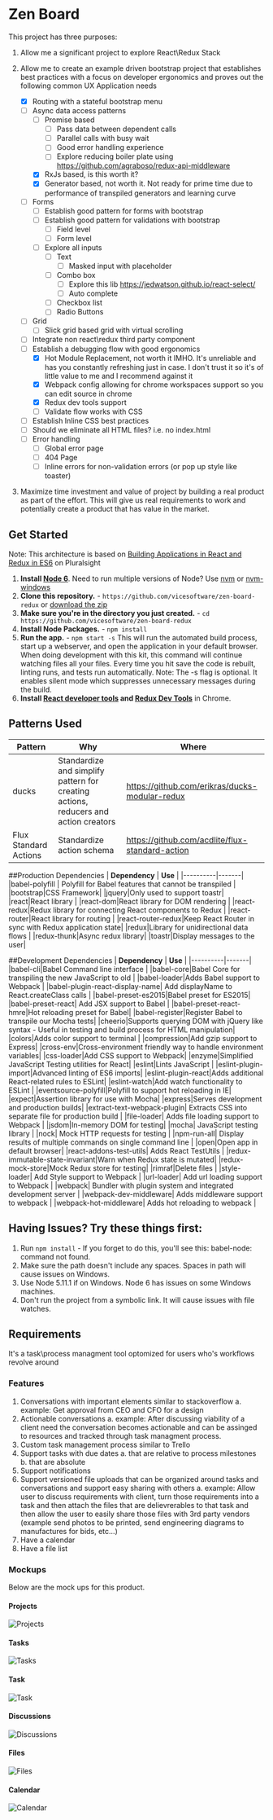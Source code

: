 # Zen Board
This project has three purposes:

1. Allow me a significant project to explore React\Redux Stack
2. Allow me to create an example driven bootstrap project that establishes best practices with a focus on developer ergonomics and proves out the following common UX Application needs

    - [x] Routing with a stateful bootstrap menu
    - [ ] Async data access patterns
         - [ ] Promise based
            - [ ] Pass data between dependent calls
            - [ ] Parallel calls with busy wait
            - [ ] Good error handling experience
            - [ ] Explore reducing boiler plate using https://github.com/agraboso/redux-api-middleware
         - [x] RxJs based, is this worth it?
         - [x] Generator based, not worth it. Not ready for prime time due to performance of transpiled generators and learning curve
    - [ ] Forms
        - [ ] Establish good pattern for forms with bootstrap
        - [ ] Establish good pattern for validations with bootstrap
          - [ ] Field level
          - [ ] Form level
        - [ ] Explore all inputs
          - [ ] Text
            - [ ] Masked input with placeholder
          - [ ] Combo box
            - [ ] Explore this lib https://jedwatson.github.io/react-select/
            - [ ] Auto complete
          - [ ] Checkbox list
          - [ ] Radio Buttons
    - [ ] Grid
        - [ ] Slick grid based grid with virtual scrolling
    - [ ] Integrate non react\redux third party component
    - [ ] Establish a debugging flow with good ergonomics
        - [x] Hot Module Replacement, not worth it IMHO. It's unreliable and has you constantly refreshing just in case. I don't trust it so it's of little value to me and I recommend against it
        - [x] Webpack config allowing for chrome workspaces support so you can edit source in chrome
        - [x] Redux dev tools support
        - [ ] Validate flow works with CSS
    - [ ] Establish Inline CSS best practices
    - [ ] Should we eliminate all HTML files? i.e. no index.html
    - [ ] Error handling
        - [ ] Global error page
        - [ ] 404 Page
        - [ ] Inline errors for non-validation errors (or pop up style like toaster)
    
3. Maximize time investment and value of project by building a real product as part of the effort. This will give us real requirements to work and potentially create a product that has value in the market.

## Get Started
Note: This architecture is based on [Building Applications in React and Redux in ES6](http://www.pluralsight.com/author/cory-house) on Pluralsight

1. **Install [Node 6](https://nodejs.org)**. Need to run multiple versions of Node? Use [nvm](https://github.com/creationix/nvm) or [nvm-windows](https://github.com/coreybutler/nvm-windows)
2. **Clone this repository.** - `https://github.com/vicesoftware/zen-board-redux` or [download the zip](https://github.com/coryhouse/pluralsight-redux-starter/archive/master.zip)
3. **Make sure you're in the directory you just created.** - `cd https://github.com/vicesoftware/zen-board-redux`
4. **Install Node Packages.** - `npm install`
5. **Run the app.** - `npm start -s`
This will run the automated build process, start up a webserver, and open the application in your default browser. When doing development with this kit, this command will continue watching files all your files. Every time you hit save the code is rebuilt, linting runs, and tests run automatically. Note: The -s flag is optional. It enables silent mode which suppresses unnecessary messages during the build.
6. **Install [React developer tools](https://chrome.google.com/webstore/detail/react-developer-tools/fmkadmapgofadopljbjfkapdkoienihi?hl=en) and [Redux Dev Tools](https://chrome.google.com/webstore/detail/redux-devtools/lmhkpmbekcpmknklioeibfkpmmfibljd?hl=en)** in Chrome.

## Patterns Used
| **Pattern** | **Why** | **Where** |
|----------|-------|-------|
|ducks| Standardize and simplify pattern for creating actions, reducers and action creators | https://github.com/erikras/ducks-modular-redux |
|Flux Standard Actions| Standardize action schema | https://github.com/acdlite/flux-standard-action |


##Production Dependencies
| **Dependency** | **Use** |
|----------|-------|
|babel-polyfill | Polyfill for Babel features that cannot be transpiled |
|bootstrap|CSS Framework|
|jquery|Only used to support toastr|
|react|React library |
|react-dom|React library for DOM rendering |
|react-redux|Redux library for connecting React components to Redux |
|react-router|React library for routing |
|react-router-redux|Keep React Router in sync with Redux application state|
|redux|Library for unidirectional data flows |
|redux-thunk|Async redux library|
|toastr|Display messages to the user|

##Development Dependencies
| **Dependency** | **Use** |
|----------|-------|
|babel-cli|Babel Command line interface |
|babel-core|Babel Core for transpiling the new JavaScript to old |
|babel-loader|Adds Babel support to Webpack |
|babel-plugin-react-display-name| Add displayName to React.createClass calls |
|babel-preset-es2015|Babel preset for ES2015|
|babel-preset-react| Add JSX support to Babel |
|babel-preset-react-hmre|Hot reloading preset for Babel|
|babel-register|Register Babel to transpile our Mocha tests|
|cheerio|Supports querying DOM with jQuery like syntax - Useful in testing and build process for HTML manipulation|
|colors|Adds color support to terminal |
|compression|Add gzip support to Express|
|cross-env|Cross-environment friendly way to handle environment variables|
|css-loader|Add CSS support to Webpack|
|enzyme|Simplified JavaScript Testing utilities for React|
|eslint|Lints JavaScript |
|eslint-plugin-import|Advanced linting of ES6 imports|
|eslint-plugin-react|Adds additional React-related rules to ESLint|
|eslint-watch|Add watch functionality to ESLint |
|eventsource-polyfill|Polyfill to support hot reloading in IE|
|expect|Assertion library for use with Mocha|
|express|Serves development and production builds|
|extract-text-webpack-plugin| Extracts CSS into separate file for production build | 
|file-loader| Adds file loading support to Webpack |
|jsdom|In-memory DOM for testing|
|mocha| JavaScript testing library |
|nock| Mock HTTP requests for testing |
|npm-run-all| Display results of multiple commands on single command line |
|open|Open app in default browser|
|react-addons-test-utils| Adds React TestUtils |
|redux-immutable-state-invariant|Warn when Redux state is mutated|
|redux-mock-store|Mock Redux store for testing|
|rimraf|Delete files |
|style-loader| Add Style support to Webpack |
|url-loader| Add url loading support to Webpack |
|webpack| Bundler with plugin system and integrated development server |
|webpack-dev-middleware| Adds middleware support to webpack |
|webpack-hot-middleware| Adds hot reloading to webpack |

## Having Issues? Try these things first:
1. Run `npm install` - If you forget to do this, you'll see this: babel-node: command not found.
2. Make sure the path doesn't include any spaces. Spaces in path will cause issues on Windows.
3. Use Node 5.11.1 if on Windows. Node 6 has issues on some Windows machines.
4. Don't run the project from a symbolic link. It will cause issues with file watches.

## Requirements
It's a task\process managment tool optomized for users who's workflows revolve around

### Features

1. Conversations with important elements similar to stackoverflow 
  a. example: Get approval from CEO and CFO for a design
2. Actionable conversations
  a. example: After discussing viability of a client need the conversation becomes actionable and can be assinged to resources and tracked through task managment process.
3. Custom task management process similar to Trello
4. Support tasks with due dates 
  a. that are relative to process milestones
  b. that are absolute
5. Support notifications
6. Support versioned file uploads that can be organized around tasks and conversations and support easy sharing with others
  a. example: Allow user to discuss requirements with client, turn those requirements into a task and then attach the files that are delievrerables to that task and then allow the user to easily share those files with 3rd party vendors (example send photos to be printed, send engineering diagrams to manufactures for bids, etc...)
7. Have a calendar
8. Have a file list

### Mockups
Below are the mock ups for this product.

#### Projects
![Projects](https://vicesoftware.mybalsamiq.com/mockups/3762032.png?key=da0d42b133210226af3be39ba3b44f68b4efd055)

#### Tasks
![Tasks](https://vicesoftware.mybalsamiq.com/mockups/3762053.png?key=3c9813338ae229dfaf5caad7d3f2c6b0d69d8029)

#### Task
![Task](https://vicesoftware.mybalsamiq.com/mockups/3762070.png?key=04b76104443847abcf375162dbb47465411f8116)

#### Discussions
![Discussions](https://vicesoftware.mybalsamiq.com/mockups/3764954.png?key=8771f3b9f91e2139efead8a196a23fa3352ca58e)

#### Files
![Files](https://vicesoftware.mybalsamiq.com/mockups/3813935.png?key=02001b769c03afcd28f8ac2af4389ef064236d2c)

#### Calendar
![Calendar](https://vicesoftware.mybalsamiq.com/mockups/3820494.png?key=af5fef1381aa8ffe7cbc28abfc260205ed64fc96)
